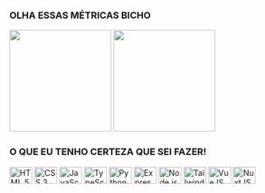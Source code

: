 <!--![silvercent011's GitHub stats](https://github-readme-stats.vercel.app/api?username=silvercent011&show_icons=true&count_private=true&theme=dark)
[![Top Langs](https://github-readme-stats.vercel.app/api/top-langs/?username=silvercent011&layout=compact&theme=dark)](https://github.com/silvercent011/github-readme-stats)-->



<!--
**silvercent011/silvercent011** is a ✨ _special_ ✨ repository because its `README.md` (this file) appears on your GitHub profile.

Here are some ideas to get you started:

- 🔭 I’m currently working on ...
- 🌱 I’m currently learning ...
- 👯 I’m looking to collaborate on ...
- 🤔 I’m looking for help with ...
- 💬 Ask me about ...
- 📫 How to reach me: ...
- 😄 Pronouns: ...
- ⚡ Fun fact: ...
-->

### OLHA ESSAS MÉTRICAS BICHO
<div style="display: inline_block">
 <img height="180em" src="https://github-readme-stats.vercel.app/api?username=silvercent011&show_icons=true&count_private=true&theme=dark"/>
 <img height="180em" src="https://github-readme-stats.vercel.app/api/top-langs/?username=silvercent011&layout=compact&theme=dark"/>
</div>

 ### O QUE EU TENHO CERTEZA QUE SEI FAZER!
 
 <div style="display: inline_block">

<img align="center" alt="HTML 5" height="30" width="40" src="https://cdn.jsdelivr.net/gh/devicons/devicon/icons/html5/html5-original.svg"/>
<img align="center" alt="CSS 3" height="30" width="40" src="https://cdn.jsdelivr.net/gh/devicons/devicon/icons/css3/css3-original.svg"/>
<img align="center" alt="JavaScript" height="30" width="40" src="https://cdn.jsdelivr.net/gh/devicons/devicon/icons/javascript/javascript-original.svg"/>
<img align="center" alt="TypeScript" height="30" width="40" src="https://cdn.jsdelivr.net/gh/devicons/devicon/icons/typescript/typescript-original.svg"/>
<img align="center" alt="Python" height="30" width="40" src="https://cdn.jsdelivr.net/gh/devicons/devicon/icons/python/python-original.svg"/>
<img align="center" alt="Express" height="30" width="40" src="https://cdn.jsdelivr.net/gh/devicons/devicon/icons/express/express-original.svg"/>
<img align="center" alt="Node.js" height="30" width="40" src="https://cdn.jsdelivr.net/gh/devicons/devicon/icons/nodejs/nodejs-original.svg"/>
<img align="center" alt="Tailwind CSS" height="30" width="40" src="https://cdn.jsdelivr.net/gh/devicons/devicon/icons/tailwindcss/tailwindcss-plain.svg"/>
<img align="center" alt="VueJS" height="30" width="40" src="https://cdn.jsdelivr.net/gh/devicons/devicon/icons/vuejs/vuejs-original.svg"/>
<img align="center" alt="NuxtJS" height="30" width="40" src="https://cdn.jsdelivr.net/gh/devicons/devicon/icons/nuxtjs/nuxtjs-original.svg"/>

</div>

##
